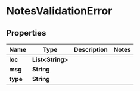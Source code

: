 

# NotesValidationError


## Properties

| Name | Type | Description | Notes |
|------------ | ------------- | ------------- | -------------|
|**loc** | **List&lt;String&gt;** |  |  |
|**msg** | **String** |  |  |
|**type** | **String** |  |  |



